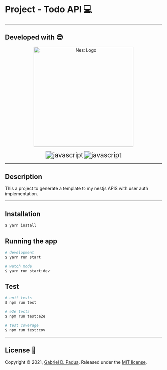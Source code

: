 # Project - Todo API 💻

---

## Developed with 😎

<p align="center">
  <a href="http://nestjs.com/" target="blank"><img src="https://nestjs.com/img/logo_text.svg" width="320" alt="Nest Logo" /></a>
</p>

<div align="center">
  <img src="https://img.icons8.com/color/48/000000/typescript.png" alt="javascript" style="zoom: 150%;" />

  <img src="https://img.icons8.com/color/48/000000/javascript--v1.png" alt="javascript" style="zoom:150%;" />
</div>

---

## Description

This a project to generate a template to my nestjs APIS with user auth implementation.

---
## Installation

```bash
$ yarn install
```

## Running the app

```bash
# development
$ yarn run start

# watch mode
$ yarn run start:dev

```

## Test

```bash
# unit tests
$ npm run test

# e2e tests
$ npm run test:e2e

# test coverage
$ npm run test:cov
```


---
## License 🥰

Copyright © 2021, [Gabriel D. Padua](https://github.com/gabrielDpadua21).
Released under the [MIT license](LICENSE).